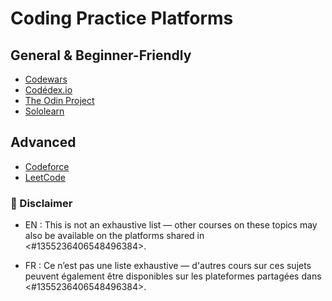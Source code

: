 #  Coding Practice Platforms

## General & Beginner-Friendly
- [Codewars](https://www.codewars.com/)
- [Codédex.io](https://www.codedex.io/home) 
- [The Odin Project](https://www.theodinproject.com/)
- [Sololearn](https://www.sololearn.com/en/)

## Advanced
- [Codeforce](https://codeforces.com/)
- [LeetCode](https://leetcode.com/)

### 📢 Disclaimer
- EN : This is not an exhaustive list — other courses on these topics may also be available on the platforms shared in <#1355236406548496384>.

- FR : Ce n’est pas une liste exhaustive — d'autres cours sur ces sujets peuvent également être disponibles sur les plateformes partagées dans <#1355236406548496384>.
